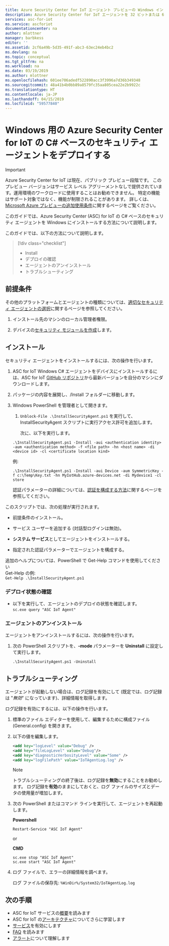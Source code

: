 ```yaml
---
title: Azure Security Center for IoT エージェント プレビューの Windows インストール | Microsoft Docs
description: Azure Security Center for IoT エージェントを 32 ビットまたは 64 ビットの Windows デバイスにインストールする方法について説明します。
services: asc-for-iot
ms.service: ascforiot
documentationcenter: na
author: mlottner
manager: barbkess
editor: ''
ms.assetid: 2cf6a49b-5d35-491f-abc3-63ec24eb4bc2
ms.devlang: na
ms.topic: conceptual
ms.tgt_pltfrm: na
ms.workload: na
ms.date: 03/19/2019
ms.author: mlottner
ms.openlocfilehash: 601ee706adedf522890acc3f3996a7d36b349348
ms.sourcegitcommit: 48a41b4b0bb89a8579fc35aa805cea22e2b9922c
ms.translationtype: HT
ms.contentlocale: ja-JP
ms.lasthandoff: 04/15/2019
ms.locfileid: "59577840"
---
```

# <a name="deploy-an-azure-security-center-for-iot-c-based-security-agent-for-windows"></a>Windows 用の Azure Security Center for IoT の C# ベースのセキュリティ エージェントをデプロイする

> [!IMPORTANT]
> Azure Security Center for IoT は現在、パブリック プレビュー段階です。
> このプレビュー バージョンはサービス レベル アグリーメントなしで提供されています。運用環境のワークロードに使用することはお勧めできません。 特定の機能はサポート対象ではなく、機能が制限されることがあります。 詳しくは、[Microsoft Azure プレビューの追加使用条件](https://azure.microsoft.com/support/legal/preview-supplemental-terms/)に関するページをご覧ください。

このガイドでは、Azure Security Center (ASC) for IoT の C# ベースのセキュリティ エージェントを Windows にインストールする方法について説明します。

このガイドでは、以下の方法について説明します。 
> [!div class="checklist"]
> * Install
> * デプロイの確認
> * エージェントのアンインストール
> * トラブルシューティング 

## <a name="prerequisites"></a>前提条件

その他のプラットフォームとエージェントの種類については、[適切なセキュリティ エージェントの選択](how-to-deploy-agent.md)に関するページを参照してください。

1. インストール先のマシンのローカル管理者権限。 

1. デバイスの[セキュリティ モジュールを作成](quickstart-create-security-twin.md)します。

## <a name="installation"></a>インストール 

セキュリティ エージェントをインストールするには、次の操作を行います。

1. ASC for IoT Windows C# エージェントをデバイスにインストールするには、ASC for IoT [GitHub リポジトリ](https://github.com/Azure/Azure-IoT-Security-Agent-CS)から最新バージョンを自分のマシンにダウンロードします。

2. パッケージの内容を展開し、/Install フォルダーに移動します。

3. Windows PowerShell を管理者として開きます。 
    1. ```Unblock-File .\InstallSecurityAgent.ps1``` を実行して、InstallSecurityAgent スクリプトに実行アクセス許可を追加します。
    
        次に、以下を実行します。

    ```
    .\InstallSecurityAgent.ps1 -Install -aui <authentication identity> -aum <authentication method> -f <file path> -hn <host name> -di <device id> -cl <certificate location kind>
    ```
    
    例: 
    
    ```
    .\InstallSecurityAgent.ps1 -Install -aui Device -aum SymmetricKey -f c:\Temp\Key.txt -hn MyIotHub.azure-devices.net -di Mydevice1 -cl store
    ```
    
    認証パラメーターの詳細については、[認証を構成する方法](concept-security-agent-authentication-methods.md)に関するページを参照してください。

このスクリプトでは、次の処理が実行されます。

- 前提条件のインストール。

- サービス ユーザーを追加する (対話型ログインは無効)。

- **システム サービス**としてエージェントをインストールする。

- 指定された認証パラメーターでエージェントを構成する。


追加のヘルプについては、PowerShell で Get-Help コマンドを使用してください <br>Get-Help の例:  
    ```Get-Help .\InstallSecurityAgent.ps1```

### <a name="verify-deployment-status"></a>デプロイ状態の確認

- 以下を実行して、エージェントのデプロイの状態を確認します。<br>
    ```sc.exe query "ASC IoT Agent"```

### <a name="uninstall-the-agent"></a>エージェントのアンインストール

エージェントをアンインストールするには、次の操作を行います。

1. 次の PowerShell スクリプトを、**-mode** パラメーターを **Uninstall** に設定して実行します。  

    ```
    .\InstallSecurityAgent.ps1 -Uninstall
    ``` 

## <a name="troubleshooting"></a>トラブルシューティング

エージェントが起動しない場合は、ログ記録を有効にして (既定では、ログ記録は "*無効*" になっています)、詳細情報を取得します。

ログ記録を有効にするには、以下の操作を行います。

1. 標準のファイル エディターを使用して、編集するために構成ファイル (General.config) を開きます。

1. 以下の値を編集します。

   ```xml
   <add key="logLevel" value="Debug" />
   <add key="fileLogLevel" value="Debug"/> 
   <add key="diagnosticVerbosityLevel" value="Some" /> 
   <add key="logFilePath" value="IoTAgentLog.log" />
   ```

    > [!NOTE]
    > トラブルシューティングの終了後は、ログ記録を**無効**にすることをお勧めします。 ログ記録を**有効**のままにしておくと、ログ ファイルのサイズとデータの使用量が増加します。 

1. 次の PowerShell またはコマンド ラインを実行して、エージェントを再起動します。

    **Powershell**
     ```
     Restart-Service "ASC IoT Agent"
     ```
     
   or

    **CMD**
     ```
     sc.exe stop "ASC IoT Agent" 
     sc.exe start "ASC IoT Agent" 
     ```

1. ログ ファイルで、エラーの詳細情報を調べます。

   ログ ファイルの保存先: `%WinDir%/System32/IoTAgentLog.log`


## <a name="next-steps"></a>次の手順
- ASC for IoT サービスの[概要](overview.md)を読みます
- ASC for IoT の[アーキテクチャ](architecture.md)についてさらに学習します
- [サービス](quickstart-onboard-iot-hub.md)を有効にします
- [FAQ](resources-frequently-asked-questions.md) を読みます
- [アラート](concept-security-alerts.md)について理解します